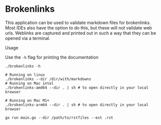 # Brokenlinks

This application can be used to validate markdown files for brokenlinks. Most IDEs also have the option to do this, but these will not validate web urls. Weblinks are captured and printed out in such a way that they can be opened via a terminal. 

Usage

Use the `-h` flag for printing the documentation
``` shell
./brokenlinks -h
```



```
# Running on linux
./brokenlinks --dir /dir/with/markdowns
# Running on Mac intel
./brokenlinks-amd64 --dir . | sh # to open directly in your local browser

# Running on Mac M1+
./brokenlinks-arm64 --dir . | sh # to open directly in your local browser
```

```
go run main.go --dir /path/to/rstfiles --ext .rst
```